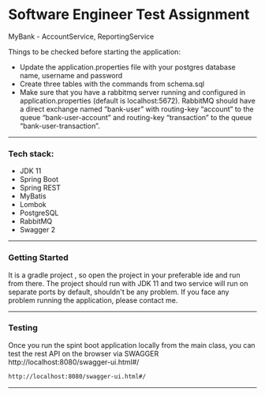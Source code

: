 # Software Engineer Test Assignment 
 MyBank - AccountService, ReportingService

Things to be checked before starting the application:

* Update the application.properties file with your postgres database name, username and password
* Create three tables with the commands from schema.sql
* Make sure that you have a rabbitmq server running and configured in application.properties (default is localhost:5672). RabbitMQ should have a direct exchange named “bank-user” with routing-key “account” to the queue “bank-user-account” and routing-key “transaction” to the queue “bank-user-transaction”.

-------------------
### Tech stack:
- JDK 11
- Spring Boot
- Spring REST 
- MyBatis
- Lombok
- PostgreSQL
- RabbitMQ
- Swagger 2
-------------------
### Getting Started
It is a gradle project , so open the project in your preferable ide and run from there. The project should run with JDK 11 and two service will run on separate ports by default, shouldn't be any problem. If you face any problem running the application, please contact me.

-------------------
### Testing

Once you run the spint boot application locally from the main class, you can test the rest API on the browser via SWAGGER http://localhost:8080/swagger-ui.html#/

```sh
http://localhost:8080/swagger-ui.html#/
```
-------------------
